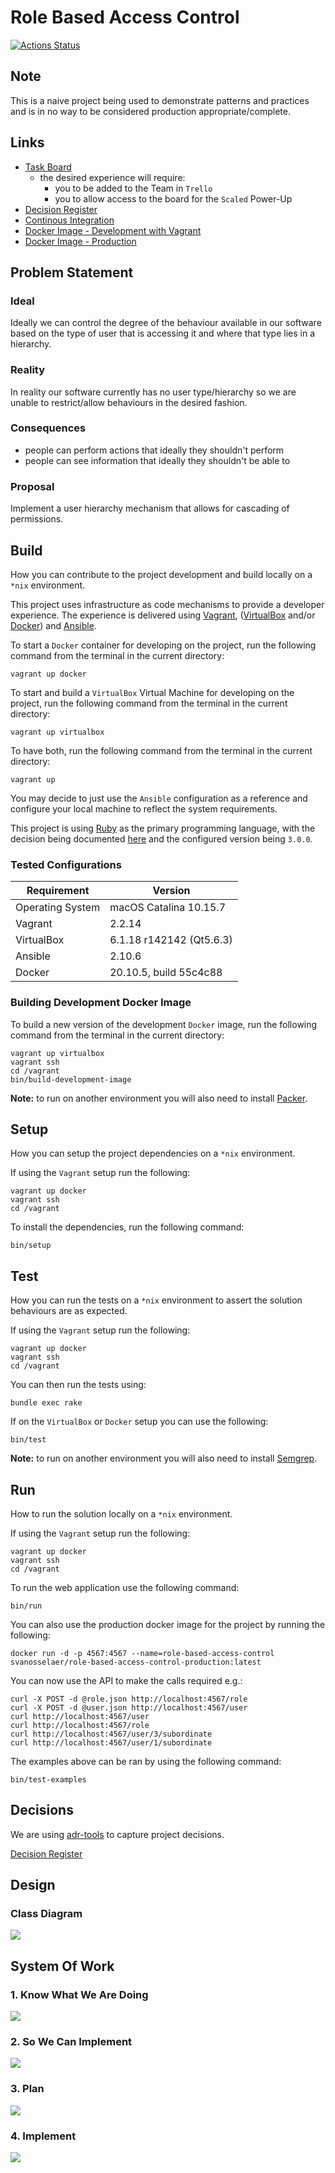 # Role Based Access Control

[![Actions Status](https://github.com/svo/role-based-access-control/actions/workflows/main.yml/badge.svg)](https://github.com/svo/role-based-access-control/actions/)

## Note

This is a naive project being used to demonstrate patterns and practices and is in no way to be considered production appropriate/complete.

## Links

* [Task Board](https://trello.com/b/x4NnuJmE/)
  * the desired experience will require:
    * you to be added to the Team in `Trello`
    * you to allow access to the board for the `Scaled` Power-Up
* [Decision Register](documentation/decisions)
* [Continous Integration](https://github.com/svo/role-based-access-control/actions/)
* [Docker Image - Development with Vagrant](https://hub.docker.com/repository/docker/svanosselaer/role-based-access-control-development)
* [Docker Image - Production](https://hub.docker.com/repository/docker/svanosselaer/role-based-access-control-production)

## Problem Statement

### Ideal

Ideally we can control the degree of the behaviour available in our software based on the type of user that is accessing it and where that type lies in a hierarchy.

### Reality

In reality our software currently has no user type/hierarchy so we are unable to restrict/allow behaviours in the desired fashion.

### Consequences

* people can perform actions that ideally they shouldn't perform
* people can see information that ideally they shouldn't be able to

### Proposal

Implement a user hierarchy mechanism that allows for cascading of permissions.

## Build

How you can contribute to the project development and build locally on a `*nix` environment.

This project uses infrastructure as code mechanisms to provide a developer experience. The experience is delivered using [Vagrant](https://www.vagrantup.com), ([VirtualBox](https://www.virtualbox.org) and/or [Docker](https://www.docker.com)) and [Ansible](https://github.com/ansible/ansible).

To start a `Docker` container for developing on the project, run the following command from the terminal in the current directory:

```
vagrant up docker
```

To start and build a `VirtualBox` Virtual Machine for developing on the project, run the following command from the terminal in the current directory:

```
vagrant up virtualbox
```

To have both, run the following command from the terminal in the current directory:

```
vagrant up
```

You may decide to just use the `Ansible` configuration as a reference and configure your local machine to reflect the system requirements.

This project is using [Ruby](https://www.ruby-lang.org/en/) as the primary programming language, with the decision being documented [here](documentation/decisions/0002-use-ruby-as-the-programming-language-for-the-project-behaviours.md) and the configured version being `3.0.0`.

### Tested Configurations

| Requirement | Version |
|--|--|
| Operating System | macOS Catalina 10.15.7  |
| Vagrant | 2.2.14 |
| VirtualBox | 6.1.18 r142142 (Qt5.6.3) |
| Ansible | 2.10.6 |
| Docker | 20.10.5, build 55c4c88 |

### Building Development Docker Image

To build a new version of the development `Docker` image, run the following command from the terminal in the current directory:

```
vagrant up virtualbox
vagrant ssh
cd /vagrant
bin/build-development-image
```

**Note:** to run on another environment you will also need to install [Packer](https://www.packer.io).

## Setup

How you can setup the project dependencies on a `*nix` environment.

If using the `Vagrant` setup run the following:

```
vagrant up docker
vagrant ssh
cd /vagrant
```

To install the dependencies, run the following command:

```
bin/setup
```

## Test

How you can run the tests on a `*nix` environment to assert the solution behaviours are as expected.

If using the `Vagrant` setup run the following:

```
vagrant up docker
vagrant ssh
cd /vagrant
```

You can then run the tests using:

```
bundle exec rake
```

If on the `VirtualBox` or `Docker` setup you can use the following:

```
bin/test
```

**Note:** to run on another environment you will also need to install [Semgrep](https://semgrep.dev).

## Run

How to run the solution locally on a `*nix` environment.

If using the `Vagrant` setup run the following:

```
vagrant up docker
vagrant ssh
cd /vagrant
```

To run the web application use the following command:

```
bin/run
```

You can also use the production docker image for the project by running the following:

```
docker run -d -p 4567:4567 --name=role-based-access-control svanosselaer/role-based-access-control-production:latest
```

You can now use the API to make the calls required e.g.:

```
curl -X POST -d @role.json http://localhost:4567/role
curl -X POST -d @user.json http://localhost:4567/user
curl http://localhost:4567/user
curl http://localhost:4567/role
curl http://localhost:4567/user/3/subordinate
curl http://localhost:4567/user/1/subordinate
```

The examples above can be ran by using the following command:

```
bin/test-examples
```

## Decisions

We are using [adr-tools](https://github.com/npryce/adr-tools) to capture project decisions.

[Decision Register](documentation/decisions)

## Design

### Class Diagram

<img src="documentation/architecture/class.png" />

## System Of Work

### 1. Know What We Are Doing

<img src="documentation/process-so-we-know-what-we-are-doing.png" />


### 2. So We Can Implement

<img src="documentation/process-so-we-can-start-implementation.png" />


### 3. Plan

<img src="documentation/process-plan-tasks.png" />


### 4. Implement

<img src="documentation/process-do-task.png" />

